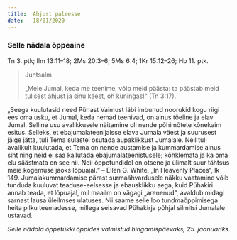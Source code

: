 ```yaml
---
title:  Ahjust paleesse
date:   18/01/2020
---
```


### Selle nädala õppeaine
Tn 3. ptk; Ilm 13:11–18; 2Ms 20:3–6; 5Ms 6:4; 1Kr 15:12–26; Hb 11. ptk.

> <p>Juhtsalm</p>
> „Meie Jumal, keda me teenime, võib meid päästa: ta päästab meid tulisest ahjust ja sinu käest, oh kuningas!“ (Tn 3:17).

„Seega kuulutasid need Pühast Vaimust läbi imbunud noorukid kogu riigi ees oma usku, et Jumal, keda nemad teenivad, on ainus tõeline ja elav Jumal. Selline usu avalikkusele näitamine oli nende põhimõtete kõnekaim esitus. Selleks, et ebajumalateenijaisse elava Jumala väest ja suurusest jälge jätta, tuli Tema sulastel osutada aupaklikkust Jumalale. Neil tuli avalikult kuulutada, et Tema on nende austamise ja kummardamise ainus siht ning neid ei saa kallutada ebajumalateenistusele; kõhklemata ja ka oma elu säästmata on see nii. Neil õppetundidel on otsene ja ülimalt suur tähtsus meie kogemuse jaoks lõpuajal.“ – Ellen G. White, „In Heavenly Places“, lk 149. Jumalakummardamise pärast surmaähvardusele näkku vaatamine võib tunduda kuuluvat teaduse-eelsesse ja ebausklikku aega, kuid Pühakiri annab teada, et lõpuajal, mil maailm on vägagi „arenenud“, avaldub midagi sarnast lausa üleilmses ulatuses. Nii saame selle loo tundmaõppimisega heita pilku teemadesse, millega seisavad Pühakirja põhjal silmitsi Jumalale ustavad.

_Selle nädala õppetükki õppides valmistud hingamispäevaks, 25. jaanuariks._
